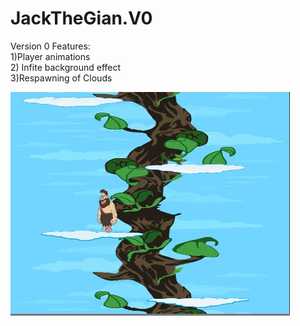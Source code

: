 # JackTheGian.V0
Version 0 Features:
<br>
1)Player animations 
<br>
2) Infite background effect 
<br>
3)Respawning of Clouds

![alt text](https://github.com/rahulbanerjee26/JackTheGian.V0/blob/master/Screenshot.JPG)
